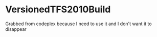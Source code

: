 # VersionedTFS2010Build
Grabbed from codeplex because I need to use it and I don't want it to disappear
